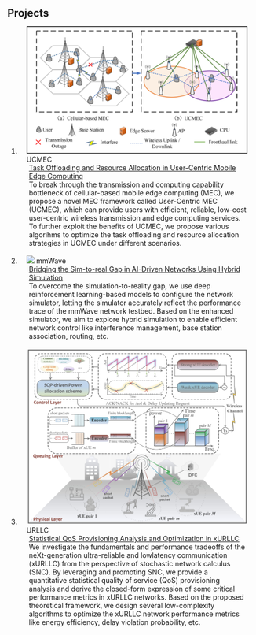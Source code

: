 <h1 id="projects"></h1>

<h2 style="margin: 60px 0px 10px;">Projects</h2>

<div class="publications">
<ol class="bibliography">


<li>
<div class="pub-row">

  <div class="col-sm-3 abbr" style="position: relative;padding-right: 15px;padding-left: 15px;">
    <img src="assets/img/UCMEC_system.jpg" class="teaser img-fluid z-depth-1">
    <abbr class="badge">UCMEC</abbr>
  </div>

  <div class="col-sm-9" style="position: relative;padding-right: 15px;padding-left: 20px;">
    <div class="title"><a href="assets/img/UCMEC_system.jpg" target="_blank">Task Offloading and Resource Allocation in User-Centric Mobile Edge Computing</a></div>
    <div class="author">To break through the transmission and computing capability bottleneck of cellular-based mobile edge computing (MEC), we propose a novel MEC framework called User-Centric MEC (UCMEC), which can provide users with efficient, reliable, low-cost user-centric wireless transmission and edge computing services. To further exploit the benefits of UCMEC, we propose various algorihms to optimize the task offloading and resource allocation strategies in UCMEC under different scenarios.</div>
    <div class="periodical"><em></em></div>
  
<br>



<li>
<div class="pub-row">

  <div class="col-sm-3 abbr" style="position: relative;padding-right: 15px;padding-left: 15px;">
    <img src="assets/img/MmWave_Testbed.jpg" class="teaser img-fluid z-depth-1">
    <abbr class="badge">mmWave</abbr>
  </div>

  <div class="col-sm-9" style="position: relative;padding-right: 15px;padding-left: 20px;">
    <div class="title"><a href="assets/img/MmWave_Testbed.jpg" target="_blank"> Bridging the Sim-to-real Gap in AI-Driven Networks Using Hybrid Simulation</a></div>
    <div class="author"> To overcome the simulation-to-reality gap, we use deep reinforcement learning-based models to configure the network simulator, letting the simulator accurately reflect the performance trace of the mmWave network testbed. Based on the enhanced simulator, we aim to explore hybrid simulation to enable efficient network control like interference management, base station association, routing, etc.  </div>
    <div class="periodical"><em></em></div>
  </div>
</div>
</li>
  
<br>


<li>
<div class="pub-row">

  <div class="col-sm-3 abbr" style="position: relative;padding-right: 15px;padding-left: 15px;">
    <img src="assets/img/Yuang_COMMAG.jpg" class="teaser img-fluid z-depth-1">
    <abbr class="badge">URLLC</abbr>
  </div>

  <div class="col-sm-9" style="position: relative;padding-right: 15px;padding-left: 20px;">
    <div class="title"><a href="assets/img/Yuang_COMMAG.jpg" target="_blank">  Statistical QoS Provisioning Analysis and Optimization in xURLLC</a></div>
    <div class="author">We investigate the fundamentals and performance tradeoffs of the neXt-generation ultra-reliable and lowlatency communication (xURLLC) from the perspective of stochastic network calculus (SNC). By leveraging and promoting SNC, we provide a quantitative statistical quality of service (QoS) provisioning analysis and derive the closed-form expression of some critical performance metrics in xURLLC networks. Based on the proposed theoretical framework, we design several low-complexity algorithms to optimize the xURLLC network performance metrics like energy efficiency, delay violation probability, etc.</div>
    <div class="periodical"><em></em></div>
  </div>
</div>
</li>
  
<br>

</div>
